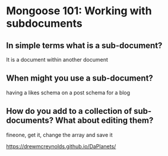 # Mongoose 101: Working with subdocuments

## In simple terms what is a sub-document?

It is a document within another document

## When might you use a sub-document?

having a likes schema on a post schema for a blog

## How do you add to a collection of sub-documents? What about editing them?

fineone, get it, change the array and save it 

https://drewmcreynolds.github.io/DaPlanets/
